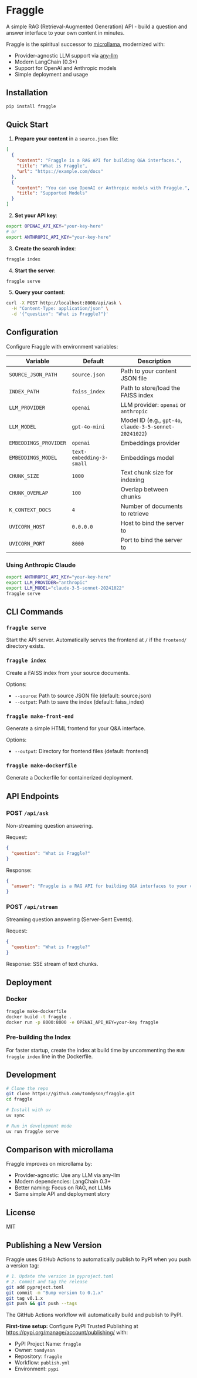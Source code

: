 # Fraggle

A simple RAG (Retrieval-Augmented Generation) API - build a question and answer interface to your own content in minutes.

Fraggle is the spiritual successor to [microllama](https://github.com/tomdyson/microllama), modernized with:
- Provider-agnostic LLM support via [any-llm](https://github.com/mozilla-ai/any-llm)
- Modern LangChain (0.3+)
- Support for OpenAI and Anthropic models
- Simple deployment and usage

## Installation

```bash
pip install fraggle
```

## Quick Start

1. **Prepare your content** in a `source.json` file:

```json
[
  {
    "content": "Fraggle is a RAG API for building Q&A interfaces.",
    "title": "What is Fraggle",
    "url": "https://example.com/docs"
  },
  {
    "content": "You can use OpenAI or Anthropic models with Fraggle.",
    "title": "Supported Models"
  }
]
```

2. **Set your API key**:

```bash
export OPENAI_API_KEY="your-key-here"
# or
export ANTHROPIC_API_KEY="your-key-here"
```

3. **Create the search index**:

```bash
fraggle index
```

4. **Start the server**:

```bash
fraggle serve
```

5. **Query your content**:

```bash
curl -X POST http://localhost:8000/api/ask \
  -H "Content-Type: application/json" \
  -d '{"question": "What is Fraggle?"}'
```

## Configuration

Configure Fraggle with environment variables:

| Variable | Default | Description |
|----------|---------|-------------|
| `SOURCE_JSON_PATH` | `source.json` | Path to your content JSON file |
| `INDEX_PATH` | `faiss_index` | Path to store/load the FAISS index |
| `LLM_PROVIDER` | `openai` | LLM provider: `openai` or `anthropic` |
| `LLM_MODEL` | `gpt-4o-mini` | Model ID (e.g., `gpt-4o`, `claude-3-5-sonnet-20241022`) |
| `EMBEDDINGS_PROVIDER` | `openai` | Embeddings provider |
| `EMBEDDINGS_MODEL` | `text-embedding-3-small` | Embeddings model |
| `CHUNK_SIZE` | `1000` | Text chunk size for indexing |
| `CHUNK_OVERLAP` | `100` | Overlap between chunks |
| `K_CONTEXT_DOCS` | `4` | Number of documents to retrieve |
| `UVICORN_HOST` | `0.0.0.0` | Host to bind the server to |
| `UVICORN_PORT` | `8000` | Port to bind the server to |

### Using Anthropic Claude

```bash
export ANTHROPIC_API_KEY="your-key-here"
export LLM_PROVIDER="anthropic"
export LLM_MODEL="claude-3-5-sonnet-20241022"
fraggle serve
```

## CLI Commands

### `fraggle serve`

Start the API server. Automatically serves the frontend at `/` if the `frontend/` directory exists.

### `fraggle index`

Create a FAISS index from your source documents.

Options:
- `--source`: Path to source JSON file (default: source.json)
- `--output`: Path to save the index (default: faiss_index)

### `fraggle make-front-end`

Generate a simple HTML frontend for your Q&A interface.

Options:
- `--output`: Directory for frontend files (default: frontend)

### `fraggle make-dockerfile`

Generate a Dockerfile for containerized deployment.

## API Endpoints

### POST `/api/ask`

Non-streaming question answering.

Request:
```json
{
  "question": "What is Fraggle?"
}
```

Response:
```json
{
  "answer": "Fraggle is a RAG API for building Q&A interfaces to your content."
}
```

### POST `/api/stream`

Streaming question answering (Server-Sent Events).

Request:
```json
{
  "question": "What is Fraggle?"
}
```

Response: SSE stream of text chunks.

## Deployment

### Docker

```bash
fraggle make-dockerfile
docker build -t fraggle .
docker run -p 8000:8000 -e OPENAI_API_KEY=your-key fraggle
```

### Pre-building the Index

For faster startup, create the index at build time by uncommenting the `RUN fraggle index` line in the Dockerfile.

## Development

```bash
# Clone the repo
git clone https://github.com/tomdyson/fraggle.git
cd fraggle

# Install with uv
uv sync

# Run in development mode
uv run fraggle serve
```

## Comparison with microllama

Fraggle improves on microllama by:
- Provider-agnostic: Use any LLM via any-llm
- Modern dependencies: LangChain 0.3+
- Better naming: Focus on RAG, not LLMs
- Same simple API and deployment story

## License

MIT

## Publishing a New Version

Fraggle uses GitHub Actions to automatically publish to PyPI when you push a version tag:

```bash
# 1. Update the version in pyproject.toml
# 2. Commit and tag the release
git add pyproject.toml
git commit -m "Bump version to 0.1.x"
git tag v0.1.x
git push && git push --tags
```

The GitHub Actions workflow will automatically build and publish to PyPI.

**First-time setup:** Configure PyPI Trusted Publishing at https://pypi.org/manage/account/publishing/ with:
- PyPI Project Name: `fraggle`
- Owner: `tomdyson`
- Repository: `fraggle`
- Workflow: `publish.yml`
- Environment: `pypi`
